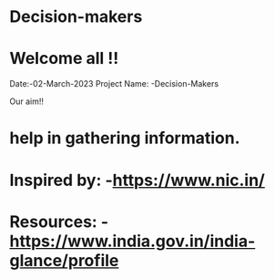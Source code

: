 # Decision-makers
# Welcome all !!
 Date:-02-March-2023
 Project Name: -Decision-Makers 
 
 Our aim!!
 # help in gathering information. 
 # Inspired by: -https://www.nic.in/
 # Resources: -https://www.india.gov.in/india-glance/profile
